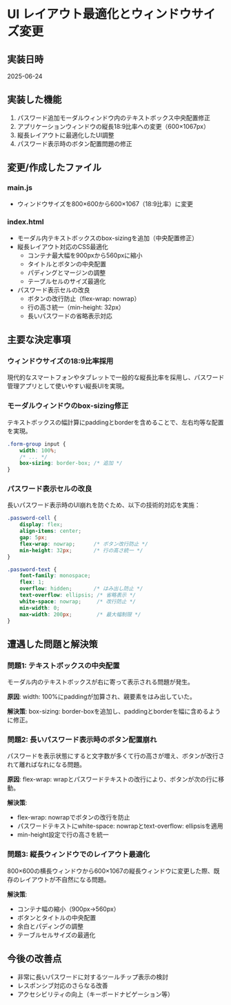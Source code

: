 # UI レイアウト最適化とウィンドウサイズ変更

## 実装日時
2025-06-24

## 実装した機能
1. パスワード追加モーダルウィンドウ内のテキストボックス中央配置修正
2. アプリケーションウィンドウの縦長18:9比率への変更（600×1067px）
3. 縦長レイアウトに最適化したUI調整
4. パスワード表示時のボタン配置問題の修正

## 変更/作成したファイル

### main.js
- ウィンドウサイズを800×600から600×1067（18:9比率）に変更

### index.html
- モーダル内テキストボックスのbox-sizingを追加（中央配置修正）
- 縦長レイアウト対応のCSS最適化
  - コンテナ最大幅を900pxから560pxに縮小
  - タイトルとボタンの中央配置
  - パディングとマージンの調整
  - テーブルセルのサイズ最適化
- パスワード表示セルの改良
  - ボタンの改行防止（flex-wrap: nowrap）
  - 行の高さ統一（min-height: 32px）
  - 長いパスワードの省略表示対応

## 主要な決定事項

### ウィンドウサイズの18:9比率採用
現代的なスマートフォンやタブレットで一般的な縦長比率を採用し、パスワード管理アプリとして使いやすい縦長UIを実現。

### モーダルウィンドウのbox-sizing修正
テキストボックスの幅計算にpaddingとborderを含めることで、左右均等な配置を実現。

```css
.form-group input {
    width: 100%;
    /* ... */
    box-sizing: border-box; /* 追加 */
}
```

### パスワード表示セルの改良
長いパスワード表示時のUI崩れを防ぐため、以下の技術的対応を実施：

```css
.password-cell {
    display: flex;
    align-items: center;
    gap: 5px;
    flex-wrap: nowrap;      /* ボタン改行防止 */
    min-height: 32px;       /* 行の高さ統一 */
}

.password-text {
    font-family: monospace;
    flex: 1;
    overflow: hidden;       /* はみ出し防止 */
    text-overflow: ellipsis; /* 省略表示 */
    white-space: nowrap;     /* 改行防止 */
    min-width: 0;
    max-width: 200px;        /* 最大幅制限 */
}
```

## 遭遇した問題と解決策

### 問題1: テキストボックスの中央配置
モーダル内のテキストボックスが右に寄って表示される問題が発生。

**原因**: width: 100%にpaddingが加算され、親要素をはみ出していた。

**解決策**: box-sizing: border-boxを追加し、paddingとborderを幅に含めるように修正。

### 問題2: 長いパスワード表示時のボタン配置崩れ
パスワードを表示状態にすると文字数が多くて行の高さが増え、ボタンが改行されて離ればなれになる問題。

**原因**: flex-wrap: wrapとパスワードテキストの改行により、ボタンが次の行に移動。

**解決策**: 
- flex-wrap: nowrapでボタンの改行を防止
- パスワードテキストにwhite-space: nowrapとtext-overflow: ellipsisを適用
- min-height設定で行の高さを統一

### 問題3: 縦長ウィンドウでのレイアウト最適化
800×600の横長ウィンドウから600×1067の縦長ウィンドウに変更した際、既存のレイアウトが不自然になる問題。

**解決策**: 
- コンテナ幅の縮小（900px→560px）
- ボタンとタイトルの中央配置
- 余白とパディングの調整
- テーブルセルサイズの最適化

## 今後の改善点
- 非常に長いパスワードに対するツールチップ表示の検討
- レスポンシブ対応のさらなる改善
- アクセシビリティの向上（キーボードナビゲーション等）